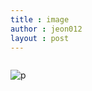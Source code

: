 ```yaml
---
title : image
author : jeon012
layout : post
---
```

<img src="{{ 'assets/images/pic03.jpg' | relative_url }}" alt="" />
<p><img src="{{'maxresdefault.jpg' | relative_url }}" alt="p" ></p>
